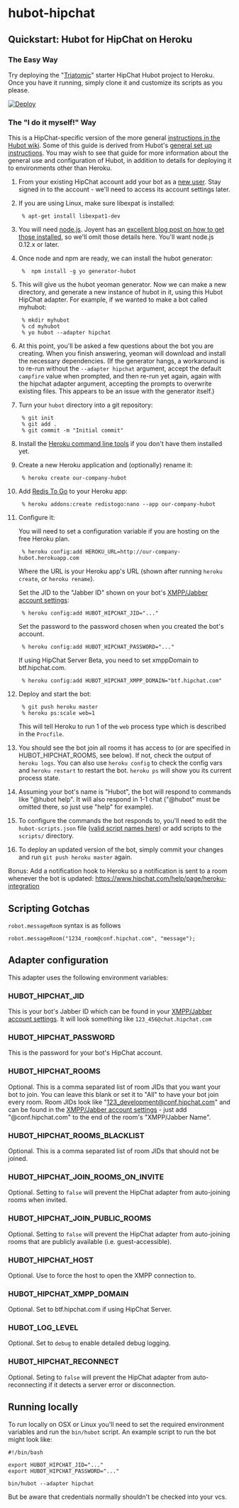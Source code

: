 # hubot-hipchat

## Quickstart: Hubot for HipChat on Heroku

### The Easy Way

Try deploying the "[Triatomic](https://github.com/hipchat/triatomic)" starter HipChat Hubot project to Heroku. Once you have it running, simply clone it and customize its scripts as you please.

[![Deploy](https://www.herokucdn.com/deploy/button.png)](https://heroku.com/deploy?template=https://github.com/hipchat/triatomic)

### The "I do it myself!" Way

This is a HipChat-specific version of the more general [instructions in the Hubot wiki](https://github.com/github/hubot/wiki/Deploying-Hubot-onto-Heroku). Some of this guide is derived from Hubot's [general set up instructions](https://hubot.github.com/docs). You may wish to see that guide for more information about the general use and configuration of Hubot, in addition to details for deploying it to environments other than Heroku.

1. From your existing HipChat account add your bot as a [new user](http://help.hipchat.com/knowledgebase/articles/64413-how-do-i-add-invite-new-users-). Stay signed in to the account - we'll need to access its account settings later.

1. If you are using Linux, make sure libexpat is installed:

        % apt-get install libexpat1-dev

1. You will need [node.js](https://nodejs.org). Joyent has an [excellent blog post on how to get those installed](https://www.joyent.com/blog/installing-node-and-npm), so we'll omit those details here.  You'll want node.js 0.12.x or later.

1. Once node and npm are ready, we can install the hubot generator:

        %  npm install -g yo generator-hubot

1. This will give us the hubot yeoman generator. Now we can make a new directory, and generate a new instance of hubot in it, using this Hubot HipChat adapter. For example, if we wanted to make a bot called myhubot:

        % mkdir myhubot
        % cd myhubot
        % yo hubot --adapter hipchat

1. At this point, you'll be asked a few questions about the bot you are creating. When you finish answering, yeoman will download and install the necessary dependencies. (If the generator hangs, a workaround is to re-run without the `--adapter hipchat` argument, accept the default `campfire` value when prompted, and then re-run yet again, again with the hipchat adapter argument, accepting the prompts to overwrite existing files. This appears to be an issue with the generator itself.)

1. Turn your `hubot` directory into a git repository:

        % git init
        % git add .
        % git commit -m "Initial commit"

1. Install the [Heroku command line tools](http://devcenter.heroku.com/articles/heroku-command) if you don't have them installed yet.

1. Create a new Heroku application and (optionally) rename it:

        % heroku create our-company-hubot

1. Add [Redis To Go](http://devcenter.heroku.com/articles/redistogo) to your Heroku app:

        % heroku addons:create redistogo:nano --app our-company-hubot

1. Configure it:

      You will need to set a configuration variable if you are hosting on the free Heroku plan.

        % heroku config:add HEROKU_URL=http://our-company-hubot.herokuapp.com

      Where the URL is your Heroku app's URL (shown after running `heroku create`, or `heroku rename`).

      Set the JID to the "Jabber ID" shown on your bot's [XMPP/Jabber account settings](https://www.hipchat.com/account/xmpp):

        % heroku config:add HUBOT_HIPCHAT_JID="..."

      Set the password to the password chosen when you created the bot's account.

        % heroku config:add HUBOT_HIPCHAT_PASSWORD="..."

      If using HipChat Server Beta, you need to set xmppDomain to btf.hipchat.com.

        % heroku config:add HUBOT_HIPCHAT_XMPP_DOMAIN="btf.hipchat.com"

1. Deploy and start the bot:

        % git push heroku master
        % heroku ps:scale web=1

      This will tell Heroku to run 1 of the `web` process type which is described in the `Procfile`.

1. You should see the bot join all rooms it has access to (or are specified in HUBOT\_HIPCHAT\_ROOMS, see below). If not, check the output of `heroku logs`. You can also use `heroku config` to check the config vars and `heroku restart` to restart the bot. `heroku ps` will show you its current process state.

1. Assuming your bot's name is "Hubot", the bot will respond to commands like "@hubot help". It will also respond in 1-1 chat ("@hubot" must be omitted there, so just use "help" for example).

1. To configure the commands the bot responds to, you'll need to edit the `hubot-scripts.json` file ([valid script names here](https://github.com/github/hubot-scripts/tree/master/src/scripts)) or add scripts to the `scripts/` directory.

1. To deploy an updated version of the bot, simply commit your changes and run `git push heroku master` again.

Bonus: Add a notification hook to Heroku so a notification is sent to a room whenever the bot is updated: https://www.hipchat.com/help/page/heroku-integration

## Scripting Gotchas
`robot.messageRoom` syntax is as follows
```
robot.messageRoom("1234_room@conf.hipchat.com", "message");
```

## Adapter configuration

This adapter uses the following environment variables:

### HUBOT\_HIPCHAT\_JID

This is your bot's Jabber ID which can be found in your [XMPP/Jabber account settings](https://www.hipchat.com/account/xmpp). It will look something like `123_456@chat.hipchat.com`

### HUBOT\_HIPCHAT\_PASSWORD

This is the password for your bot's HipChat account.

### HUBOT\_HIPCHAT\_ROOMS

Optional. This is a comma separated list of room JIDs that you want your bot to join. You can leave this blank or set it to "All" to have your bot join every room. Room JIDs look like "123_development@conf.hipchat.com" and can be found in the [XMPP/Jabber account settings](https://www.hipchat.com/account/xmpp) - just add "@conf.hipchat.com" to the end of the room's "XMPP/Jabber Name".

### HUBOT\_HIPCHAT\_ROOMS\_BLACKLIST

Optional. This is a comma separated list of room JIDs that should not be joined.

### HUBOT\_HIPCHAT\_JOIN\_ROOMS\_ON\_INVITE

Optional. Setting to `false` will prevent the HipChat adapter from auto-joining rooms when invited.

### HUBOT\_HIPCHAT\_JOIN\_PUBLIC\_ROOMS

Optional. Setting to `false` will prevent the HipChat adapter from auto-joining rooms that are publicly available (i.e. guest-accessible).

### HUBOT\_HIPCHAT\_HOST

Optional. Use to force the host to open the XMPP connection to.

### HUBOT\_HIPCHAT\_XMPP\_DOMAIN

Optional. Set to btf.hipchat.com if using HipChat Server.

### HUBOT\_LOG\_LEVEL

Optional. Set to `debug` to enable detailed debug logging.

### HUBOT\_HIPCHAT\_RECONNECT

Optional. Seting to `false` will prevent the HipChat adapter from auto-reconnecting if it detects a server error or disconnection.

## Running locally

To run locally on OSX or Linux you'll need to set the required environment variables and run the `bin/hubot` script. An example script to run the bot might look like:

    #!/bin/bash

    export HUBOT_HIPCHAT_JID="..."
    export HUBOT_HIPCHAT_PASSWORD="..."

    bin/hubot --adapter hipchat

But be aware that credentials normally shouldn't be checked into your vcs.
